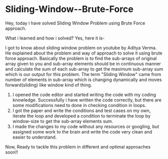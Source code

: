 # Sliding-Window--Brute-Force
Hey, today i have solved Sliding Window Problem using Brute Force approach.

What i learned and how i solved?
Yes, here it is-

I got to know about sliding window problem on youtube by Aditya Verma. He explained about the problem and way of approach to solve it using brute force approach. Basically the problem is to find the sub-arrays of original array given to you and sub-array elements should be in continuous manner and calculate the sum of each sub-array to get the maximum sub-array sum which is our output for this problem. The term "Sliding Window" came from number of elements in sub-array which is changing dynamically and moves forward(sliding) like window kind of thing. 


1) I opened the code editor and started writing the code with my coding knowledge. Successfully i have written the code correctly, but there are some modifications need to done in checking condition in loops. 
2) I got the paper and write the conditions and test cases on my own, iterate the loop and developed a condition to terminate the loop by window-size to get the sub-array elements sum.
3) I made the changes to my code without any resources or googling, but assigned some work to the brain and write the code very clean and easier to understand.

Now, Ready to tackle this problem in different and optimal approaches soon!!
